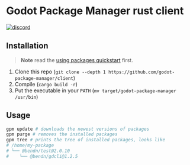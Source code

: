 # Godot Package Manager rust client

[![discord](https://img.shields.io/discord/853476898071117865?label=chat&logo=discord&style=for-the-badge&logoColor=white)](https://discord.gg/6mcdWWBkrr "Chat on Discord")

## Installation

> **Note** read the [using packages quickstart](https://github.com/godot-package-manager#using-packages-quickstart) first.

1. Clone this repo (`git clone --depth 1 https://github.com/godot-package-manager/client`)
2. Compile (`cargo build -r`)
3. Put the executable in your `PATH` (`mv target/godot-package-manager /usr/bin`)

## Usage

```bash
gpm update # downloads the newest versions of packages
gpm purge # removes the installed packages
gpm tree # prints the tree of installed packages, looks like
# /home/my-package
# └── @bendn/test@2.0.10
#    └── @bendn/gdcli@1.2.5
```
